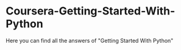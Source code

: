 # Coursera-Getting-Started-With-Python
Here you can find all the answers of "Getting Started With Python" 
